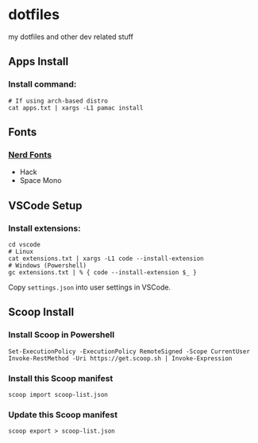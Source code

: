 # dotfiles

my dotfiles and other dev related stuff

## Apps Install

### Install command:

```shell
# If using arch-based distro
cat apps.txt | xargs -L1 pamac install
```

## Fonts

### [Nerd Fonts](https://www.nerdfonts.com/font-downloads)

- Hack
- Space Mono

## VSCode Setup

### Install extensions:

```shell
cd vscode
# Linux
cat extensions.txt | xargs -L1 code --install-extension
# Windows (Powershell)
gc extensions.txt | % { code --install-extension $_ }
```

Copy `settings.json` into user settings in VSCode.

## Scoop Install

### Install Scoop in Powershell

```
Set-ExecutionPolicy -ExecutionPolicy RemoteSigned -Scope CurrentUser
Invoke-RestMethod -Uri https://get.scoop.sh | Invoke-Expression
```

### Install this Scoop manifest

```
scoop import scoop-list.json
```

### Update this Scoop manifest

```
scoop export > scoop-list.json
```
